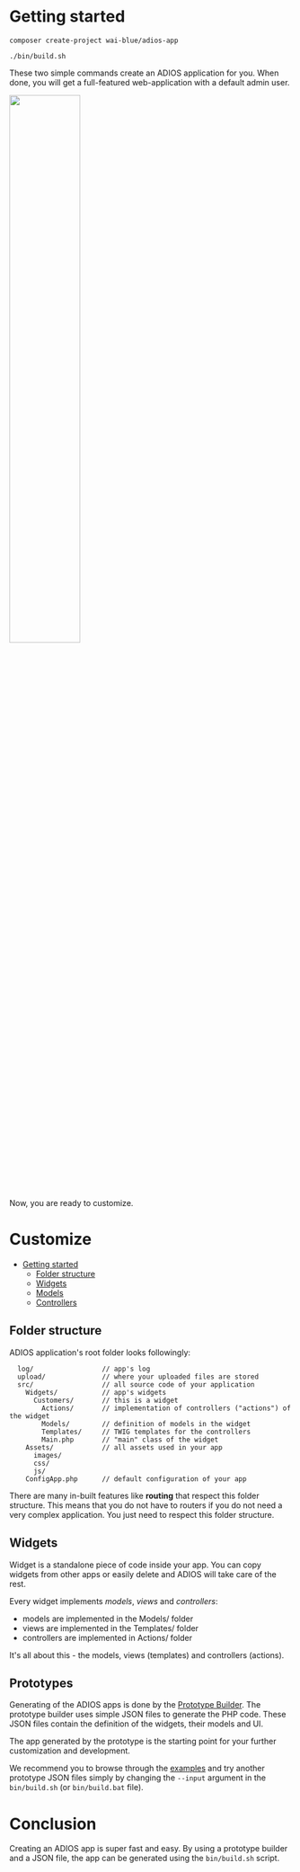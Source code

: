 # Getting started

```composer create-project wai-blue/adios-app```

```./bin/build.sh```

These two simple commands create an ADIOS application for you.
When done, you will get a full-featured web-application with a default admin user.

<img src="Assets/images/login.png?raw=true" width="50%">

Now, you are ready to customize.

# Customize

- [Getting started](#getting-started)
  - [Folder structure](#folder-structure)
  - [Widgets](#widgets)
  - [Models](#models)
  - [Controllers](#controllers)

## Folder structure

ADIOS application's root folder looks followingly:

```
  log/                 // app's log
  upload/              // where your uploaded files are stored
  src/                 // all source code of your application
    Widgets/           // app's widgets
      Customers/       // this is a widget
        Actions/       // implementation of controllers ("actions") of the widget
        Models/        // definition of models in the widget
        Templates/     // TWIG templates for the controllers
        Main.php       // "main" class of the widget
    Assets/            // all assets used in your app
      images/
      css/
      js/
    ConfigApp.php      // default configuration of your app
```  

There are many in-built features like **routing** that respect this folder structure. This means that you do not have to routers if you do not need a very complex application. You just need to respect this folder structure.

## Widgets

Widget is a standalone piece of code inside your app. You can copy widgets from other apps or easily delete and ADIOS will take care of the rest.

Every widget implements *models*, *views* and *controllers*:

  * models are implemented in the Models/ folder
  * views are implemented in the Templates/ folder
  * controllers are implemented in Actions/ folder

It's all about this - the models, views (templates) and controllers (actions).

## Prototypes

Generating of the ADIOS apps is done by the [Prototype Builder](Prototype/user-guide.md). The prototype builder uses simple JSON files to generate the PHP code. These JSON files contain the definition of the widgets, their models and UI.

The app generated by the prototype is the starting point for your further customization and development.

We recommend you to browse through the [examples](Prototype/examples) and try another prototype JSON files simply by changing the ```--input``` argument in the ```bin/build.sh``` (or ```bin/build.bat``` file).

# Conclusion

Creating an ADIOS app is super fast and easy. By using a prototype builder and a JSON file, the app can be generated using the ```bin/build.sh``` script.
